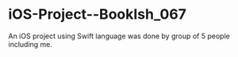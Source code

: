 # iOS-Project--BookIsh_067
An iOS project using Swift language was done by group of 5 people including me.
